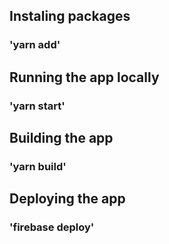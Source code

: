 ## Instaling packages

### 'yarn add'

## Running the app locally

### 'yarn start'

## Building the app

### 'yarn build'

## Deploying the app

### 'firebase deploy'
